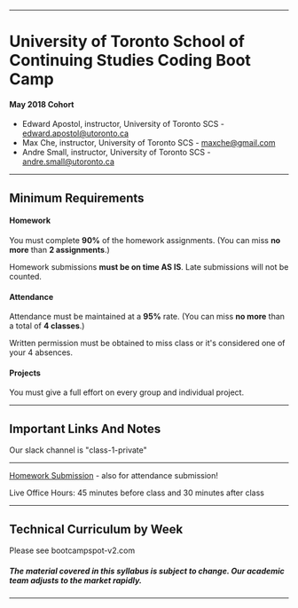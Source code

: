 -----------------------------------------
# University of Toronto School of Continuing Studies Coding Boot Camp

#### May 2018 Cohort 

* Edward Apostol, instructor, University of Toronto SCS - edward.apostol@utoronto.ca
* Max Che, instructor, University of Toronto SCS - maxche@gmail.com
* Andre Small, instructor, University of Toronto SCS - andre.small@utoronto.ca


-----------------------------------------


## Minimum Requirements


#### Homework


You must complete **90%** of the homework assignments. (You can miss **no more** than **2 assignments**.)


Homework submissions **must be on time AS IS**. Late submissions will not be counted.


#### Attendance


Attendance must be maintained at a **95%** rate. (You can miss **no more** than a total of **4 classes**.)


Written permission must be obtained to miss class or it's considered one of your 4 absences.


#### Projects


You must give a full effort on every group and individual project.

-----------------------------------------


## Important Links And Notes


Our slack channel is "class-1-private"

-----------------------------------------


[Homework Submission](http://bootcampspot-v2.com) - also for attendance submission!


Live Office Hours: 45 minutes before class and 30 minutes after class


-----------------------------------------
## Technical Curriculum by Week

Please see bootcampspot-v2.com

##### The material covered in this syllabus is subject to change. Our academic team adjusts to the market rapidly.

-----------------------------------------
